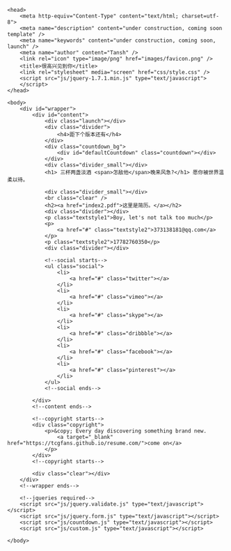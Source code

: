 <html lang="zh-CN">

	<head>
		<meta http-equiv="Content-Type" content="text/html; charset=utf-8">
		<meta name="description" content="under construction, coming soon template" />
		<meta name="keywords" content="under construction, coming soon, launch" />
		<meta name="author" content="Tansh" />
		<link rel="icon" type="image/png" href="images/favicon.png" />
		<title>很高兴见到你</title>
		<link rel="stylesheet" media="screen" href="css/style.css" />
		<script src="js/jquery-1.7.1.min.js" type="text/javascript">
		</script>
	</head>

	<body>
		<div id="wrapper">
			<div id="content">
				<div class="launch"></div>
				<div class="divider">
					<h4>距下个版本还有</h4>
				</div>
				<div class="countdown_bg">
					<div id="defaultCountdown" class="countdown"></div>
				</div>
				<div class="divider_small"></div>
				<h1> 三杯两盏淡酒 <span>怎敌他</span>晚来风急?</h1> 愿你被世界温柔以待。

				<div class="divider_small"></div>
				<br class="clear" />
				<h2><a href="index2.pdf">这里是简历。</a></h2>
				<div class="divider"></div>
				<p class="textstyle1">Boy, let's not talk too much</p>
				<p>
					<a href="#" class="textstyle2">373138181@qq.com</a>
				</p>
				<p class="textstyle2">17782760350</p>
				<div class="divider"></div>

				<!--social starts-->
				<ul class="social">
					<li>
						<a href="#" class="twitter"></a>
					</li>
					<li>
						<a href="#" class="vimeo"></a>
					</li>
					<li>
						<a href="#" class="skype"></a>
					</li>
					<li>
						<a href="#" class="dribbble"></a>
					</li>
					<li>
						<a href="#" class="facebook"></a>
					</li>
					<li>
						<a href="#" class="pinterest"></a>
					</li>
				</ul>
				<!--social ends-->

			</div>
			<!--content ends-->

			<!--copyright starts-->
			<div class="copyright">
				<p>&copy; Every day discovering something brand new.
					<a target="_blank" href="https://tcgfans.github.io/resume.com/">come on</a>
				</p>
			</div>
			<!--copyright starts-->

			<div class="clear"></div>
		</div>
		<!--wrapper ends-->

		<!--jqueries required-->
		<script src="js/jquery.validate.js" type="text/javascript"></script>
		<script src="js/jquery.form.js" type="text/javascript"></script>
		<script src="js/countdown.js" type="text/javascript"></script>
		<script src="js/custom.js" type="text/javascript"></script>

	</body>
</html>
